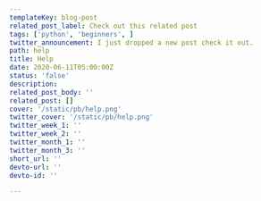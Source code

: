 ```yaml
---
templateKey: blog-post
related_post_label: Check out this related post
tags: ['python', 'beginners', ]
twitter_announcement: I just dropped a new post check it out.
path: help
title: Help
date: 2020-06-11T05:00:00Z
status: 'false'
description:
related_post_body: ''
related_post: []
cover: '/static/pb/help.png'
twitter_cover: '/static/pb/help.png'
twitter_week_1: ''
twitter_week_2: ''
twitter_month_1: ''
twitter_month_3: ''
short_url: ''
devto-url: ''
devto-id: ''

---
```


<!--
<p style='text-align: center'>
<a href='https://waylonwalker.com/blog/help'>
  <img
    style='width:500px; max-width:80%; margin: auto;'
    src="https://waylonwalker.com/help.png"
    alt="Read more from the Help article"
  />
  </a>
</p>

-->
